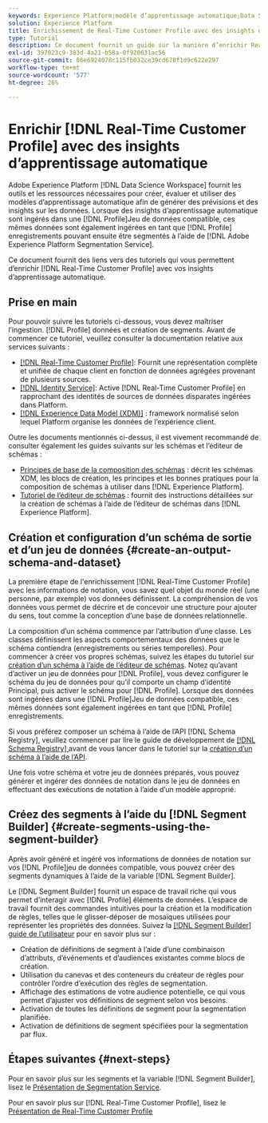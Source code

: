 ```yaml
---
keywords: Experience Platform;modèle d’apprentissage automatique;Data Science Workspace;profil client en temps réel;rubriques populaires;insights d’apprentissage automatique
solution: Experience Platform
title: Enrichissement de Real-Time Customer Profile avec des insights d’apprentissage automatique
type: Tutorial
description: Ce document fournit un guide sur la manière d’enrichir Real-Time Customer Profile avec des insights d’apprentissage automatique.
exl-id: 397023c9-383d-4a21-b58a-0f920631ac56
source-git-commit: 86e6924078c115fb032ce39cd678f1d9c622e297
workflow-type: tm+mt
source-wordcount: '577'
ht-degree: 26%

---
```


# Enrichir [!DNL Real-Time Customer Profile] avec des insights d’apprentissage automatique

Adobe Experience Platform [!DNL Data Science Workspace] fournit les outils et les ressources nécessaires pour créer, évaluer et utiliser des modèles d’apprentissage automatique afin de générer des prévisions et des insights sur les données. Lorsque des insights d’apprentissage automatique sont ingérés dans une [!DNL Profile]Jeu de données compatible, ces mêmes données sont également ingérées en tant que [!DNL Profile] enregistrements pouvant ensuite être segmentés à l’aide de [!DNL Adobe Experience Platform Segmentation Service].

Ce document fournit des liens vers des tutoriels qui vous permettent d’enrichir [!DNL Real-Time Customer Profile] avec vos insights d’apprentissage automatique.

## Prise en main

Pour pouvoir suivre les tutoriels ci-dessous, vous devez maîtriser l’ingestion. [!DNL Profile] données et création de segments. Avant de commencer ce tutoriel, veuillez consulter la documentation relative aux services suivants :

- [[!DNL Real-Time Customer Profile]](../../profile/home.md): Fournit une représentation complète et unifiée de chaque client en fonction de données agrégées provenant de plusieurs sources.
- [[!DNL Identity Service]](../../identity-service/home.md): Active [!DNL Real-Time Customer Profile] en rapprochant des identités de sources de données disparates ingérées dans Platform.
- [[!DNL Experience Data Model (XDM)]](../../xdm/home.md) : framework normalisé selon lequel Platform organise les données de l’expérience client.

Outre les documents mentionnés ci-dessus, il est vivement recommandé de consulter également les guides suivants sur les schémas et l’éditeur de schémas :

- [Principes de base de la composition des schémas](../../xdm/schema/composition.md) : décrit les schémas XDM, les blocs de création, les principes et les bonnes pratiques pour la composition de schémas à utiliser dans [!DNL Experience Platform].
- [Tutoriel de l’éditeur de schémas](../../xdm/tutorials/create-schema-ui.md) : fournit des instructions détaillées sur la création de schémas à l’aide de l’éditeur de schémas dans [!DNL Experience Platform].

## Création et configuration d’un schéma de sortie et d’un jeu de données {#create-an-output-schema-and-dataset}

La première étape de l&#39;enrichissement [!DNL Real-Time Customer Profile] avec les informations de notation, vous savez quel objet du monde réel (une personne, par exemple) vos données définissent. La compréhension de vos données vous permet de décrire et de concevoir une structure pour ajouter du sens, tout comme la conception d’une base de données relationnelle.

La composition d’un schéma commence par l’attribution d’une classe. Les classes définissent les aspects comportementaux des données que le schéma contiendra (enregistrements ou séries temporelles). Pour commencer à créer vos propres schémas, suivez les étapes du tutoriel sur [création d’un schéma à l’aide de l’éditeur de schémas](../../xdm/tutorials/create-schema-ui.md). Notez qu’avant d’activer un jeu de données pour [!DNL Profile], vous devez configurer le schéma du jeu de données pour qu’il comporte un champ d’identité Principal, puis activer le schéma pour [!DNL Profile]. Lorsque des données sont ingérées dans une [!DNL Profile]Jeu de données compatible, ces mêmes données sont également ingérées en tant que [!DNL Profile] enregistrements.

Si vous préférez composer un schéma à l’aide de l’API [!DNL Schema Registry], veuillez commencer par lire le guide de développement de [[!DNL Schema Registry] ](../../xdm/api/getting-started.md) avant de vous lancer dans le tutoriel sur la [création d’un schéma à l’aide de l’API](../../xdm/tutorials/create-schema-api.md).

Une fois votre schéma et votre jeu de données préparés, vous pouvez générer et ingérer des données de notation dans le jeu de données en effectuant des exécutions de notation à l’aide d’un modèle approprié.

## Créez des segments à l’aide du [!DNL Segment Builder] {#create-segments-using-the-segment-builder}

Après avoir généré et ingéré vos informations de données de notation sur vos [!DNL Profile]jeu de données compatible, vous pouvez créer des segments dynamiques à l’aide de la variable [!DNL Segment Builder].

Le [!DNL Segment Builder] fournit un espace de travail riche qui vous permet d’interagir avec [!DNL Profile] éléments de données. L’espace de travail fournit des commandes intuitives pour la création et la modification de règles, telles que le glisser-déposer de mosaïques utilisées pour représenter les propriétés des données. Suivez la [[!DNL Segment Builder] guide de l’utilisateur](../../segmentation/ui/segment-builder.md) pour en savoir plus sur :

- Création de définitions de segment à l’aide d’une combinaison d’attributs, d’événements et d’audiences existantes comme blocs de création.
- Utilisation du canevas et des conteneurs du créateur de règles pour contrôler l’ordre d’exécution des règles de segmentation.
- Affichage des estimations de votre audience potentielle, ce qui vous permet d’ajuster vos définitions de segment selon vos besoins.
- Activation de toutes les définitions de segment pour la segmentation planifiée.
- Activation de définitions de segment spécifiées pour la segmentation par flux.

## Étapes suivantes {#next-steps}

Pour en savoir plus sur les segments et la variable [!DNL Segment Builder], lisez le [Présentation de Segmentation Service](../../segmentation/home.md).

Pour en savoir plus sur [!DNL Real-Time Customer Profile], lisez le [Présentation de Real-Time Customer Profile](../../profile/home.md)
